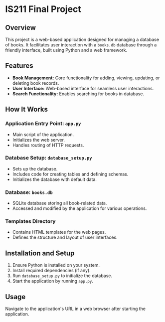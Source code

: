 # IS211 Final Project

## Overview

This project is a web-based application designed for managing a database of books. It facilitates user interaction with a `books.db` database through a friendly interface, built using Python and a web framework.

## Features

- **Book Management:** Core functionality for adding, viewing, updating, or deleting book records.
- **User Interface:** Web-based interface for seamless user interactions.
- **Search Functionality:** Enables searching for books in database.

## How It Works

### Application Entry Point: `app.py`

- Main script of the application.
- Initializes the web server.
- Handles routing of HTTP requests.

### Database Setup: `database_setup.py`

- Sets up the database.
- Includes code for creating tables and defining schemas.
- Initializes the database with default data.

### Database: `books.db`

- SQLite database storing all book-related data.
- Accessed and modified by the application for various operations.

### Templates Directory

- Contains HTML templates for the web pages.
- Defines the structure and layout of user interfaces.

## Installation and Setup

1. Ensure Python is installed on your system.
2. Install required dependencies (if any).
3. Run `database_setup.py` to initialize the database.
4. Start the application by running `app.py`.

## Usage

Navigate to the application's URL in a web browser after starting the application.
